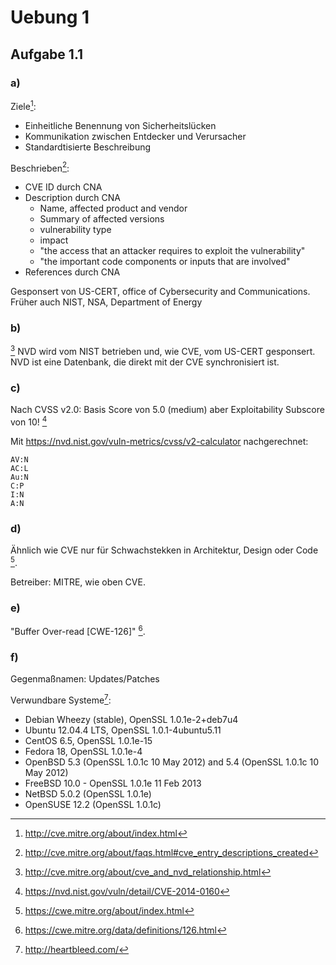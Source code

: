 # Uebung 1

## Aufgabe 1.1
### a)
Ziele[^1]:
* Einheitliche Benennung von Sicherheitslücken
* Kommunikation zwischen Entdecker und Verursacher
* Standardtisierte Beschreibung

Beschrieben[^2]:
* CVE ID durch CNA
* Description durch CNA
    * Name, affected product and vendor
    * Summary of affected versions
    * vulnerability type
    * impact
    * "the access that an attacker requires to exploit the vulnerability"
    * "the important code components or inputs that are involved"
* References durch CNA

Gesponsert von US-CERT, office of Cybersecurity and Communications.
Früher auch NIST, NSA, Department of Energy

### b)
[^3] NVD wird vom NIST betrieben und, wie CVE, vom US-CERT gesponsert.
NVD ist eine Datenbank, die direkt mit der CVE synchronisiert ist.

### c)
Nach CVSS v2.0: Basis Score von 5.0 (medium) aber Exploitability Subscore von 10! [^4]


Mit https://nvd.nist.gov/vuln-metrics/cvss/v2-calculator nachgerechnet:
```
AV:N
AC:L
Au:N
C:P
I:N
A:N
```

### d)
Ähnlich wie CVE nur für Schwachstekken in Architektur, Design oder Code [^5].

Betreiber: MITRE, wie oben CVE.

### e)
"Buffer Over-read [CWE-126]" [^6].

### f)
Gegenmaßnamen: Updates/Patches

Verwundbare Systeme[^7]:
* Debian Wheezy (stable), OpenSSL 1.0.1e-2+deb7u4
* Ubuntu 12.04.4 LTS, OpenSSL 1.0.1-4ubuntu5.11
* CentOS 6.5, OpenSSL 1.0.1e-15
* Fedora 18, OpenSSL 1.0.1e-4
* OpenBSD 5.3 (OpenSSL 1.0.1c 10 May 2012) and 5.4 (OpenSSL 1.0.1c 10 May 2012)
* FreeBSD 10.0 - OpenSSL 1.0.1e 11 Feb 2013
* NetBSD 5.0.2 (OpenSSL 1.0.1e)
* OpenSUSE 12.2 (OpenSSL 1.0.1c)

[^1]: http://cve.mitre.org/about/index.html
[^2]: http://cve.mitre.org/about/faqs.html#cve_entry_descriptions_created
[^3]: http://cve.mitre.org/about/cve_and_nvd_relationship.html
[^4]: https://nvd.nist.gov/vuln/detail/CVE-2014-0160
[^5]: https://cwe.mitre.org/about/index.html
[^6]: https://cwe.mitre.org/data/definitions/126.html
[^7]: http://heartbleed.com/